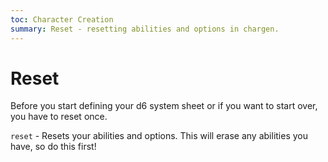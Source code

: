```yaml
---
toc: Character Creation
summary: Reset - resetting abilities and options in chargen.
---
```


# Reset
Before you start defining your d6 system sheet or if you want to start over, you have to reset once.

`reset` - Resets your abilities and options. This will erase any abilities you have, so do this first!
